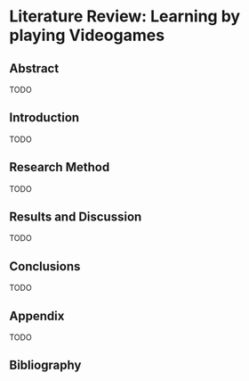 # Literature Review: Learning by playing Videogames

## Abstract

TODO

## Introduction

TODO

## Research Method

TODO

## Results and Discussion

TODO

## Conclusions

TODO

## Appendix

TODO

## Bibliography
